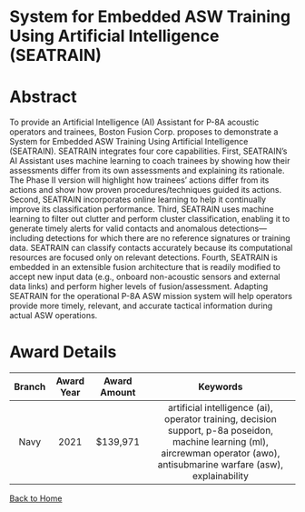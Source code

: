 
System for Embedded ASW Training Using Artificial Intelligence (SEATRAIN)
=========================================================================

# Abstract


To provide an Artificial Intelligence (AI) Assistant for P-8A acoustic operators and trainees, Boston Fusion Corp. proposes to demonstrate a System for Embedded ASW Training Using Artificial Intelligence (SEATRAIN). SEATRAIN integrates four core capabilities. First, SEATRAIN’s AI Assistant uses machine learning to coach trainees by showing how their assessments differ from its own assessments and explaining its rationale. The Phase II version will highlight how trainees’ actions differ from its actions and show how proven procedures/techniques guided its actions. Second, SEATRAIN incorporates online learning to help it continually improve its classification performance. Third, SEATRAIN uses machine learning to filter out clutter and perform cluster classification, enabling it to generate timely alerts for valid contacts and anomalous detections—including detections for which there are no reference signatures or training data. SEATRAIN can classify contacts accurately because its computational resources are focused only on relevant detections. Fourth, SEATRAIN is embedded in an extensible fusion architecture that is readily modified to accept new input data (e.g., onboard non-acoustic sensors and external data links) and perform higher levels of fusion/assessment. Adapting SEATRAIN for the operational P-8A ASW mission system will help operators provide more timely, relevant, and accurate tactical information during actual ASW operations.  

# Award Details

|Branch|Award Year|Award Amount|Keywords|
| :---: | :---: | :---: | :---: |
|Navy|2021|$139,971|artificial intelligence (ai), operator training, decision support, p-8a poseidon, machine learning (ml), aircrewman operator (awo), antisubmarine warfare (asw), explainability|
  
  


[Back to Home](https://github.com/chrischow/dod_sbir_awards/JH/#2181)